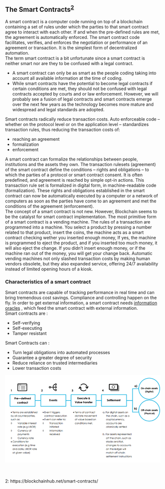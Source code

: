 ## The Smart Contracts<sup>[2](#footnote2)</sup>

A smart contract is a computer code running on top of a blockchain containing a set of rules under which the parties to that smart contract agree to interact with each other. If and when the pre-defined rules are met, the agreement is automatically enforced. The smart contract code facilitates, verifies, and enforces the negotiation or performance of an agreement or transaction. It is the simplest form of decentralized automation. <br>
The term smart contract is a bit unfortunate since a smart contract is neither smart nor are they to be confused with a legal contract. <br>

- A smart contract can only be as smart as the people coding taking into account all available information at the time of coding.
- While smart contracts have the potential to become legal contracts if certain conditions are met, they should not be confused with legal contracts accepted by courts and or law enforcement. However, we will probably see a fusion of legal contracts and smart contracts emerge over the next few years as the technology becomes more mature and widespread and legal standards are adopted.

Smart contracts radically reduce transaction costs.  Auto enforceable code – whether on the protocol level or on the application level – standardizes transaction rules, thus reducing the transaction costs of:

- reaching an agreement 
- formalization 
- enforcement 

A smart contract can formalize the relationships between people, institutions and the assets they own. The transaction rulesets (agreement) of the smart contract define the conditions – rights and obligations – to which the parties of a protocol or smart contract consent. It is often predefined, and agreement is reached by simple opt-in actions. This transaction rule set is formalized in digital form, in machine-readable code (formalization). These rights and obligations established in the smart contract can now be automatically executed by a computer or a network of computers as soon as the parties have come to an agreement and met the conditions of the agreement (enforcement). <br>
The concept of a smart contract is not new. However, Blockchain seems to be the catalyst for smart contract implementation. The most primitive form of a smart contract is a vending machine. The rules of a transaction are programmed into a machine. You select a product by pressing a number related to that product, insert the coins, the machine acts as a smart contract checking wether you inserted enough money, If yes, the machine is programmed to eject the product, and if you inserted too much money, it will also eject the change. If you didn’t insert enough money, or if the machine ran out of the money, you will get your change back. Automatic vending machines not only slashed transaction costs by making human vendors obsolete, but they also expanded service, offering 24/7 availability instead of limited opening hours of a kiosk. <br>

### Characteristics of a smart contract

Smart contracts are capable of tracking performance in real time and can bring tremendous cost savings. Compliance and controlling happen on the fly. In order to get external information, a smart contract needs [information oracles](https://blockchainhub.net/blockchain-oracles/) , which feed the smart contract with external information. <br>
Smart contracts are : 
- Self-verifying 
- Self-executing 
- Tamper resistant 

Smart Contracts can :

- Turn legal obligations into automated processes
- Guarantee a greater degree of security
- Reduce reliance on trusted intermediaries
- Lower transaction costs

<p align="center">
  <img src="../images/smart-contracts.png" width="800" title="smart contracts characteristics">
</p>

<br>
<br>
<a name="footnote2">2</a>: https://blockchainhub.net/smart-contracts/ <br>
